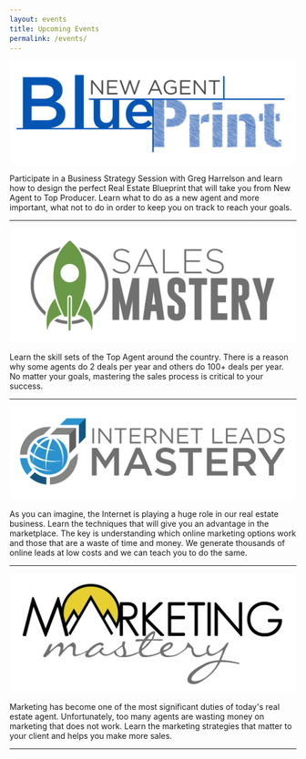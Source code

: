 ```yaml
---
layout: events
title: Upcoming Events
permalink: /events/
---
```

<div class="whitespace"></div>
<!-- <h3 class="event-title"><a href="" target="_blank">Blueprint</a></h3> -->
<img src="/img/blueprint.png" class="events-logos" alt="Blueprint">
<p class="events">Participate in a Business Strategy Session with Greg Harrelson and learn how to design the
perfect Real Estate Blueprint that will take you from New Agent to Top Producer. Learn what to
do as a new agent and more important, what not to do in order to keep you on track to reach your
goals.</p>

<hr>

<!-- <h3 class="event-title"><a href="" target="_blank">Sales Mastery</a></h3> -->
<img src="/img/sales.png" class="events-logos" alt="Sales Mastery">
<p class="events">Learn the skill sets of the Top Agent around the country. There is a reason why some agents do 2
deals per year and others do 100+ deals per year. No matter your goals, mastering the sales
process is critical to your success.</p>

<hr>

<!-- <h3 class="event-title"><a href="" target="_blank">Internet Leads Mastery</a></h3> -->
<img src="/img/internet-leads.png" class="events-logos" alt="Internet Leads Mastery">
<p class="events">As you can imagine, the Internet is playing a huge role in our real estate business. Learn the
techniques that will give you an advantage in the marketplace. The key is understanding which
online marketing options work and those that are a waste of time and money. We generate
thousands of online leads at low costs and we can teach you to do the same.</p>

<hr>

<!-- <h3 class="event-title"><a href="" target="_blank">Marketing Mastery</a></h3> -->
<img src="/img/marketing.png" class="events-logos" alt="Marketing Mastery">
<p class="events">Marketing has become one of the most significant duties of today's real estate agent.
Unfortunately, too many agents are wasting money on marketing that does not work. Learn the
marketing strategies that matter to your client and helps you make more sales.</p>

<hr>
